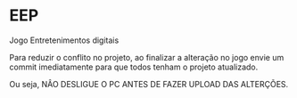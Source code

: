 # EEP
Jogo Entretenimentos digitais

Para reduzir o conflito no projeto, ao finalizar a alteração no jogo envie um commit imediatamente para que
todos tenham o projeto atualizado.

Ou seja, NÂO DESLIGUE O PC ANTES DE FAZER UPLOAD DAS ALTERÇÕES. 